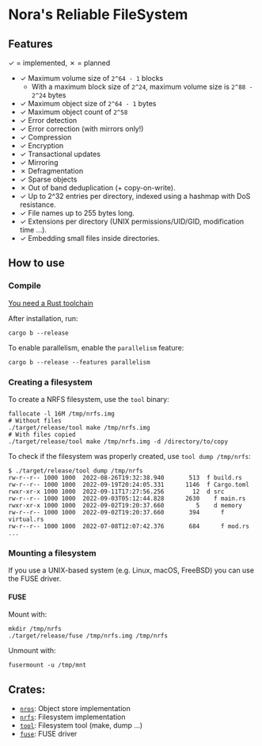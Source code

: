 # Nora's Reliable FileSystem

## Features

&check; = implemented, &cross; = planned

* &check; Maximum volume size of `2^64 - 1` blocks
  * With a maximum block size of `2^24`, maximum volume size is `2^88 - 2^24`
    bytes
* &check; Maximum object size of `2^64 - 1` bytes
* &check; Maximum object count of `2^58`
* &check; Error detection
* &check; Error correction (with mirrors only!)
* &check; Compression
* &check; Encryption
* &check; Transactional updates
* &check; Mirroring
* &cross; Defragmentation
* &check; Sparse objects
* &cross; Out of band deduplication (+ copy-on-write).
* &check; Up to 2^32 entries per directory, indexed using a hashmap with DoS resistance.
* &check; File names up to 255 bytes long.
* &check; Extensions per directory (UNIX permissions/UID/GID, modification time ...).
* &check; Embedding small files inside directories.

## How to use

### Compile

[You need a Rust toolchain](https://rustup.rs/)

After installation, run:

```
cargo b --release
```

To enable parallelism, enable the `parallelism` feature:

```
cargo b --release --features parallelism
```

### Creating a filesystem

To create a NRFS filesystem, use the `tool` binary:

```
fallocate -l 16M /tmp/nrfs.img
# Without files
./target/release/tool make /tmp/nrfs.img
# With files copied
./target/release/tool make /tmp/nrfs.img -d /directory/to/copy
```

To check if the filesystem was properly created, use `tool dump /tmp/nrfs`:

```
$ ./target/release/tool dump /tmp/nrfs 
rw-r--r-- 1000 1000  2022-08-26T19:32:38.940       513  f build.rs
rw-r--r-- 1000 1000  2022-09-19T20:24:05.331      1146  f Cargo.toml
rwxr-xr-x 1000 1000  2022-09-11T17:27:56.256        12  d src
rw-r--r-- 1000 1000  2022-09-03T05:12:44.828      2630    f main.rs
rwxr-xr-x 1000 1000  2022-09-02T19:20:37.660         5    d memory
rw-r--r-- 1000 1000  2022-09-02T19:20:37.660       394      f virtual.rs
rw-r--r-- 1000 1000  2022-07-08T12:07:42.376       684      f mod.rs
...
```

### Mounting a filesystem

If you use a UNIX-based system (e.g. Linux, macOS, FreeBSD) you can use the FUSE driver.

#### FUSE

Mount with:

```
mkdir /tmp/nrfs
./target/release/fuse /tmp/nrfs.img /tmp/nrfs
```

Unmount with:

```
fusermount -u /tmp/mnt
```

## Crates:

* [`nros`](nros): Object store implementation
* [`nrfs`](nrfs): Filesystem implementation
* [`tool`](tool): Filesystem tool (make, dump ...)
* [`fuse`](fuse): FUSE driver
